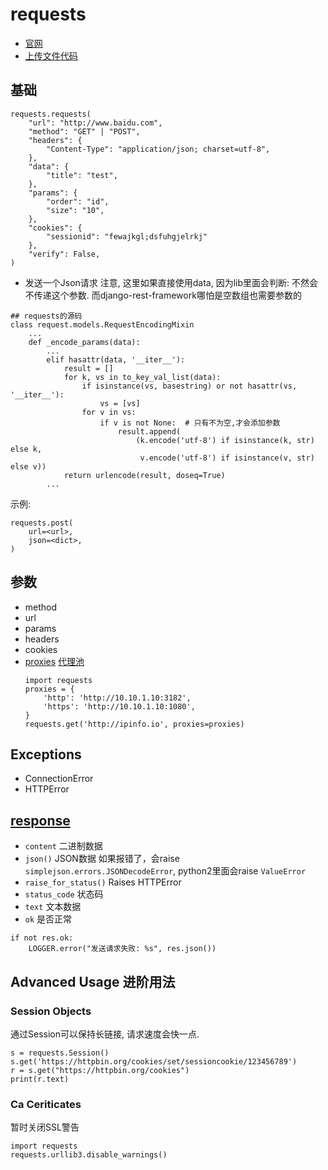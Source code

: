 # requests

* [官网](http://docs.python-requests.org/en/master/)
* [上传文件代码](./requests上传文件.py)

## 基础
```
requests.requests(
    "url": "http://www.baidu.com",
    "method": "GET" | "POST",
    "headers": {
        "Content-Type": "application/json; charset=utf-8",
    },
    "data": {
        "title": "test",
    },
    "params": {
        "order": "id",
        "size": "10",
    },
    "cookies": {
        "sessionid": "fewajkgl;dsfuhgjelrkj"
    },
    "verify": False,
)
```
* 发送一个Json请求
注意, 这里如果直接使用data, 因为lib里面会判断: 不然会不传递这个参数. 而django-rest-framework哪怕是空数组也需要参数的
```
## requests的源码
class request.models.RequestEncodingMixin
    ...
    def _encode_params(data):
        ...
        elif hasattr(data, '__iter__'):
            result = []
            for k, vs in to_key_val_list(data):
                if isinstance(vs, basestring) or not hasattr(vs, '__iter__'):
                    vs = [vs]
                for v in vs:
                    if v is not None:  # 只有不为空,才会添加参数
                        result.append(
                            (k.encode('utf-8') if isinstance(k, str) else k,
                             v.encode('utf-8') if isinstance(v, str) else v))
            return urlencode(result, doseq=True)
        ...
```
示例:
```
requests.post(
    url=<url>,
    json=<dict>,
)
```

## 参数
* method
* url
* params
* headers
* cookies
* [proxies](http://docs.python-requests.org/en/master/user/advanced/#proxies) 
[代理池](http://www.xicidaili.com/)
    ```
    import requests
    proxies = {
        'http': 'http://10.10.1.10:3182',
        'https': 'http://10.10.1.10:1080',
    }
    requests.get('http://ipinfo.io', proxies=proxies)
    ```

## Exceptions
* ConnectionError
* HTTPError

## [response](https://requests.readthedocs.io/en/latest/api/#requests.Response)
* `content` 二进制数据
* `json()` JSON数据
如果报错了，会raise `simplejson.errors.JSONDecodeError`, python2里面会raise `ValueError`
* `raise_for_status()`
Raises HTTPError
* `status_code` 状态码
* `text` 文本数据
* `ok` 是否正常
```
if not res.ok:
    LOGGER.error("发送请求失败: %s", res.json())
```

## Advanced Usage 进阶用法

### Session Objects

通过Session可以保持长链接, 请求速度会快一点.
```
s = requests.Session()
s.get('https://httpbin.org/cookies/set/sessioncookie/123456789')
r = s.get("https://httpbin.org/cookies")
print(r.text)
```

### Ca Ceriticates

暂时关闭SSL警告
```
import requests
requests.urllib3.disable_warnings()
```
